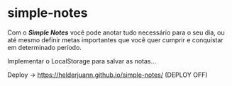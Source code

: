 # simple-notes

Com o *<b>Simple Notes</b>* você pode anotar tudo necessário para o seu dia, ou até mesmo definir metas importantes que você quer cumprir e conquistar em determinado período.

Implementar o LocalStorage para salvar as notas...

Deploy -> https://helderjuann.github.io/simple-notes/ (DEPLOY OFF)
